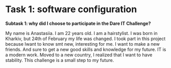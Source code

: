
# Task 1: software configuration
**Subtask 1: why did I choose to participate in the Dare IT Challenge?**

My name is Anastasiia. I am 22 years old. I am a hairstylist. I was born in Kharkiv, but 24th of February my life was changed. 
I took part in this project because Iwant to know smt new, interesting for me. I want to make a new friends. And sure to get a new good skills and knowledge for my future.
IT is a modern work. Moved to a new country, I realized that I want to have stability.
This challenge is a small step to my future.